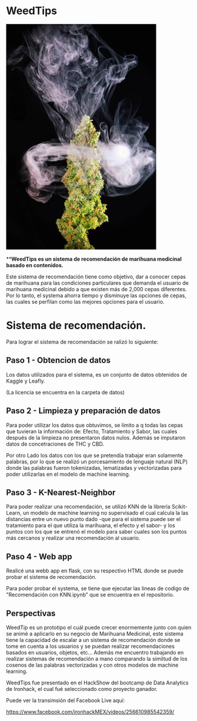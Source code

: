 # **WeedTips**

![](gettyimages-1074231984-612x612.jpg)





****WeedTips es un sistema de recomendación de marihuana medicinal basado en contenidos.** 

Este sistema de recomendación tiene como objetivo, dar a conocer cepas de marihuana para las condiciones particulares que demanda el usuario de marihuana medicinal debido a que existen más de 2,000 cepas diferentes. Por lo tanto, el systema ahorra tiempo y disminuye las opciones de cepas, las cuales se perfilan como las mejores opciones para el usuario.

# Sistema de recomendación.

Para lograr el sistema de recomendación se ralizó lo siguiente:

## Paso 1 - Obtencion de datos 

Los datos utilizados para el sistema, es un conjunto de datos obtenidos de Kaggle y Leafly. 

(La licencia se encuentra en la carpeta de datos)

## Paso 2 - Limpieza y preparación de datos

Para poder utilizar los datos que obtuvimos, se límito a q todas las cepas que tuvieran la información de: Efecto, Tratamiento y Sabor, las cuales después de la limpieza no presentaron datos nulos. Además se imputaron datos de concetraciones de THC y CBD.

Por otro Lado los datos con los que se pretendía trabajar eran solamente palabras, por lo que se realizó un porcesamiento de lenguaje natural (NLP) donde las palabras fueron tokenizadas, lematizadas y vectorizadas para poder utilizarlas en el modelo de machine learning. 

## Paso 3 - K-Nearest-Neighbor

Para poder realizar una recomendación, se utilizó KNN de la librería Scikit-Learn, un modelo de machine learning no supervisado el cual calcula la las distancias entre un nuevo punto dado -que para el sistema puede ser el tratamiento para el que utiliza la marihuana, el efecto y el sabor- y los puntos con los que se entrenó el modelo para saber cuales son los puntos más cercanos y realizar una recomendación al usuario. 

## Paso 4 - Web app

Realicé una webb app en flask, con su respectivo HTML donde se puede probar el sistema de recomendación. 

Para poder probar el systema, se tiene que ejecutar las lineas de codigo de "Recomendación con KNN.ipynb" que se encuentra en el repositorio. 

## Perspectivas

WeedTip es un prototipo el cuál puede crecer enormemente junto con quien se animé a aplicarlo en su negocio de Marihuana Medicinal, este sistema tiene la capacidad de escalar a un sistema de recomendación donde se tome en cuenta a los usuarios y se puedan realizar recomendaciones basados en usuarios, objetos, etc... Además me encuentro trabajando en realizar sistemas de recomendación a mano comparando la similtud de los cosenos de las palabras vectorizadas y con otros modelos de machine learning.



WeedTips fue presentado en el HackShow del bootcamp de Data Analytics de Ironhack, el cual fué seleccionado como proyecto ganador. 

Puede ver la transimsión del Facebook Live aquí: 

https://www.facebook.com/ironhackMEX/videos/256610985542359/

